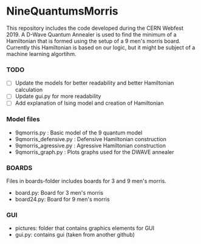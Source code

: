 # NineQuantumsMorris
This repository includes the code developed during the CERN Webfest 2019. 
A D-Wave Quantum Annealer is used to find the minimum of a Hamiltonian that is formed using the setup of a 9 men's morris board. Currently this Hamiltonian is based on our logic, but it might be subject of a machine learning algortihm. 

### TODO
- [ ] Update the models for better readability and better Hamiltonian calculation
- [ ] Update gui.py for more readability 
- [ ] Add explanation of Ising model and creation of Hamiltonian

### Model files

* 9qmorris.py : Basic model of the 9 quantum model
* 9qmorris_defensive.py : Defensive Hamiltonian construction
* 9qmorris_agressive.py : Agressive Hamiltonian construction
* 9qmorris_graph.py : Plots graphs used for the DWAVE annealer

### BOARDS
Files in boards-folder includes boards for 3 and 9 men's morris.
* board.py: Board for 3 men's morris
* board24.py: Board for 9 men's morris

### GUI

* pictures: folder that contains graphics elements for GUI
* gui.py: contains gui (taken from another github)
